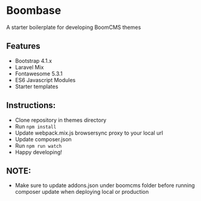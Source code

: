# Boombase
A starter boilerplate for developing BoomCMS themes

## Features
- Bootstrap 4.1.x
- Laravel Mix
- Fontawesome 5.3.1
- ES6 Javascript Modules
- Starter templates

## Instructions:
- Clone repository in themes directory
- Run ```npm install```
- Update webpack.mix.js browsersync proxy to your local url
- Update composer.json
- Run ```npm run watch```
- Happy developing!

## NOTE:
- Make sure to update addons.json under boomcms folder before running composer update when deploying local or production
